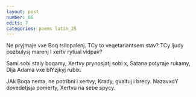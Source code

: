 ```yaml
---
layout: post
number: 86
edits: 7
categories: poems latin_25
---
```


Ne pryjmaje vxe Boq tsilopalenj.
TCy to veqetariantsem stav?
TCy ljudy pozbulysj marenj
I xertv rytual vidpav? 

Sami sobi staly boqamy, 
Xertvy prynosjatj sobi x,
Satana potyraje rukamy,
Dlja Adama vxe blYzjkyj rubix.

JAk Boqa nema, ne potribni i xertvy, 
Krady, gvaltuj i brecy.
NazavxdY dovedetjsja pomerty,
Xertvu na sebe spycy.
